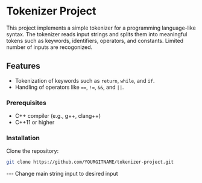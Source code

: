 # Tokenizer Project

This project implements a simple tokenizer for a programming language-like syntax. The tokenizer reads input strings and splits them into meaningful tokens such as keywords, identifiers, operators, and constants. Limited number of inputs are recogonized.

## Features
- Tokenization of keywords such as `return`, `while`, and `if`.
- Handling of operators like `==`, `!=`, `&&`, and `||`.

### Prerequisites

- C++ compiler (e.g., g++, clang++)
- C++11 or higher

### Installation
Clone the repository:
   ```bash
   git clone https://github.com/YOURGITNAME/tokenizer-project.git
   ```
--- Change main string input to desired input
